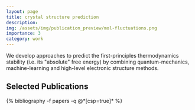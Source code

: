 ```yaml
---
layout: page
title: crystal structure prediction
description: 
img: /assets/img/publication_preview/mol-fluctuations.png 
importance: 3
category: work
---
```


We develop approaches to predict the first-principles thermodynamics stability (i.e. its "absolute" free energy) by combining quantum-mechanics, machine-learning and high-level electronic structure methods.

<div class="publications">
  <h2>Selected Publications</h2>
  {% bibliography -f papers -q @*[csp=true]* %}
</div>
